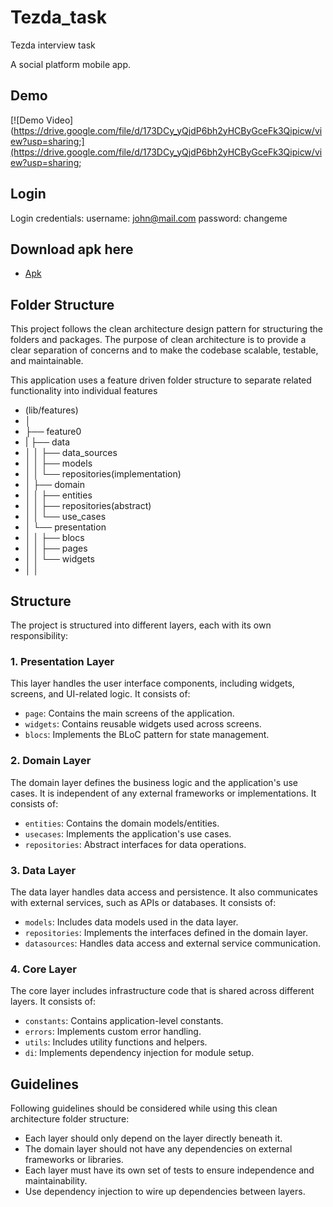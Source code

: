 # Tezda_task

Tezda interview task

A social platform mobile app.

## Demo


[![Demo Video](https://drive.google.com/file/d/173DCy_yQjdP6bh2yHCByGceFk3Qipicw/view?usp=sharing;](https://drive.google.com/file/d/173DCy_yQjdP6bh2yHCByGceFk3Qipicw/view?usp=sharing;

## Login

Login credentials:
username: john@mail.com
password: changeme

## Download apk here

- [Apk](https://drive.google.com/file/d/1vfWuYaB-fjG44E7bMFLoRld1JpyGtRl8/view?usp=sharing)



## Folder Structure

This project follows the clean architecture design pattern for structuring the folders and packages.
The purpose of clean architecture is to provide a clear separation of concerns and to make the
codebase scalable, testable, and maintainable.

This application uses a feature driven folder structure to separate related functionality into individual features
- (lib/features)
- │
- ├── feature0
- |     ├── data
- │     │     ├── data_sources
- │     │     ├── models
- │     │     └── repositories(implementation)
- │     ├── domain
- │     │     ├── entities
- │     │     ├── repositories(abstract)
- │     │     └── use_cases
- │     └── presentation
- │     │     ├── blocs
- │     │     ├── pages
- │     │     └── widgets
- │     │

## Structure

The project is structured into different layers, each with its own responsibility:

### 1. Presentation Layer

This layer handles the user interface components, including widgets, screens, and UI-related logic. It consists of:

- `page`: Contains the main screens of the application.
- `widgets`: Contains reusable widgets used across screens.
- `blocs`: Implements the BLoC pattern for state management.

### 2. Domain Layer

The domain layer defines the business logic and the application's use cases.
It is independent of any external frameworks or implementations. It consists of:

- `entities`: Contains the domain models/entities.
- `usecases`: Implements the application's use cases.
- `repositories`: Abstract interfaces for data operations.

### 3. Data Layer

The data layer handles data access and persistence. It also communicates with
external services, such as APIs or databases. It consists of:

- `models`: Includes data models used in the data layer.
- `repositories`: Implements the interfaces defined in the domain layer.
- `datasources`: Handles data access and external service communication.

### 4. Core Layer

The core layer includes infrastructure code that is shared across different layers. It consists of:

- `constants`: Contains application-level constants.
- `errors`: Implements custom error handling.
- `utils`: Includes utility functions and helpers.
- `di`: Implements dependency injection for module setup.

## Guidelines

Following guidelines should be considered while using this clean architecture folder structure:

- Each layer should only depend on the layer directly beneath it.
- The domain layer should not have any dependencies on external frameworks or libraries.
- Each layer must have its own set of tests to ensure independence and maintainability.
- Use dependency injection to wire up dependencies between layers.

